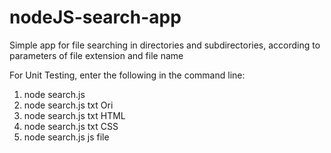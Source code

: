 # nodeJS-search-app
Simple app for file searching in directories and subdirectories, according to parameters of file extension and file name 

For Unit Testing, enter the following in the command line:
1) node search.js
2) node search.js txt Ori
3) node search.js txt HTML
4) node search.js txt CSS
5) node search.js js file